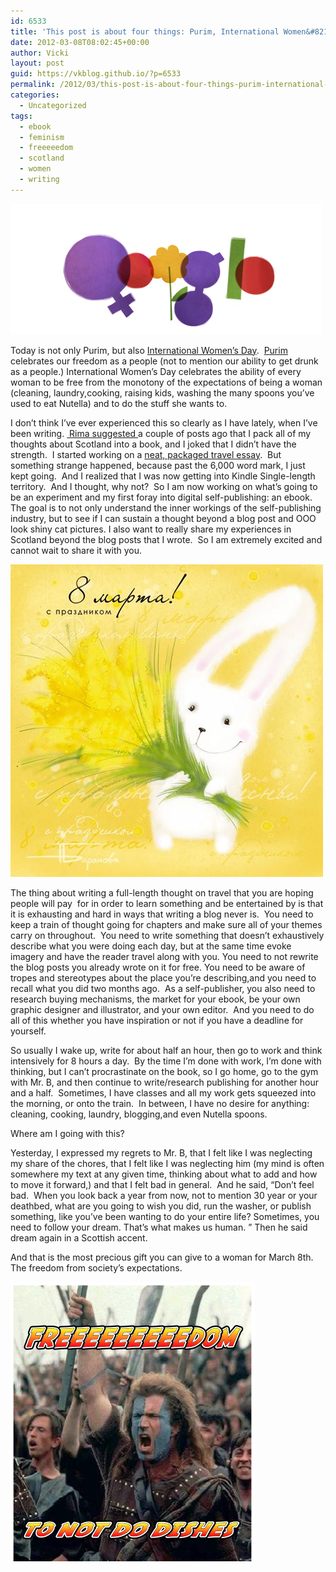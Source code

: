 ```yaml
---
id: 6533
title: 'This post is about four things: Purim, International Women&#8217;s Day, my ebook, and, of course, Braveheart'
date: 2012-03-08T08:02:45+00:00
author: Vicki
layout: post
guid: https://vkblog.github.io/?p=6533
permalink: /2012/03/this-post-is-about-four-things-purim-international-womens-day-my-ebook-and-of-course-braveheart/
categories:
  - Uncategorized
tags:
  - ebook
  - feminism
  - freeeeedom
  - scotland
  - women
  - writing
---
```

[<img class="aligncenter size-full wp-image-6534" title="Screen shot 2012-03-08 at 7.08.35 AM" src="https://raw.githubusercontent.com/vkblog/vkblog.github.io/master/public/img/2012/03/Screen-shot-2012-03-08-at-7.08.35-AM.png" alt="" width="498" height="209" />](https://raw.githubusercontent.com/vkblog/vkblog.github.io/master/public/img/2012/03/Screen-shot-2012-03-08-at-7.08.35-AM.png)

Today is not only Purim, but also <a href="https://vkblog.github.io/2011/03/08/happy-international-womens-day-now-buy-our-cute-purses/" target="_blank">International Women&#8217;s Day</a>.  <a href="https://vkblog.github.io/2010/02/25/purim-friday-links/" target="_blank">Purim</a> celebrates our freedom as a people (not to mention our ability to get drunk as a people.) International Women&#8217;s Day celebrates the ability of every woman to be free from the monotony of the expectations of being a woman (cleaning, laundry,cooking, raising kids, washing the many spoons you&#8217;ve used to eat Nutella) and to do the stuff she wants to.

I don&#8217;t think I&#8217;ve ever experienced this so clearly as I have lately, when I&#8217;ve been writing. <a href="https://vkblog.github.io/2012/02/13/this-writers-blocked/" target="_blank"> Rima suggested </a>a couple of posts ago that I pack all of my thoughts about Scotland into a book, and I joked that I didn&#8217;t have the strength.  I started working on a <a href="https://vkblog.github.io/2012/02/16/how-to-write-a-travel-piece/" target="_blank">neat, packaged travel essay</a>.  But something strange happened, because past the 6,000 word mark, I just kept going.  And I realized that I was now getting into Kindle Single-length territory.  And I thought, why not?  So I am now working on what&#8217;s going to be an experiment and my first foray into digital self-publishing: an ebook. The goal is to not only understand the inner workings of the self-publishing industry, but to see if I can sustain a thought beyond a blog post and OOO look shiny cat pictures. I also want to really share my experiences in Scotland beyond the blog posts that I wrote.  So I am extremely excited and cannot wait to share it with you.

[<img class="aligncenter size-full wp-image-6537" title="s_8marta" src="https://raw.githubusercontent.com/vkblog/vkblog.github.io/master/public/img/2012/03/s_8marta.jpg" alt="" width="500" height="500" />](https://raw.githubusercontent.com/vkblog/vkblog.github.io/master/public/img/2012/03/s_8marta.jpg)

The thing about writing a full-length thought on travel that you are hoping people will pay  for in order to learn something and be entertained by is that it is exhausting and hard in ways that writing a blog never is.  You need to keep a train of thought going for chapters and make sure all of your themes carry on throughout.  You need to write something that doesn&#8217;t exhaustively describe what you were doing each day, but at the same time evoke imagery and have the reader travel along with you. You need to not rewrite the blog posts you already wrote on it for free. You need to be aware of tropes and stereotypes about the place you&#8217;re describing,and you need to recall what you did two months ago.  As a self-publisher, you also need to research buying mechanisms, the market for your ebook, be your own graphic designer and illustrator, and your own editor.  And you need to do all of this whether you have inspiration or not if you have a deadline for yourself.

So usually I wake up, write for about half an hour, then go to work and think intensively for 8 hours a day.  By the time I&#8217;m done with work, I&#8217;m done with thinking, but I can&#8217;t procrastinate on the book, so I go home, go to the gym with Mr. B, and then continue to write/research publishing for another hour and a half.  Sometimes, I have classes and all my work gets squeezed into the morning, or onto the train.  In between, I have no desire for anything: cleaning, cooking, laundry, blogging,and even Nutella spoons.

Where am I going with this?

Yesterday, I expressed my regrets to Mr. B, that I felt like I was neglecting my share of the chores, that I felt like I was neglecting him (my mind is often somewhere my text at any given time, thinking about what to add and how to move it forward,) and that I felt bad in general.  And he said, &#8220;Don&#8217;t feel bad.  When you look back a year from now, not to mention 30 year or your deathbed, what are you going to wish you did, run the washer, or publish something, like you&#8217;ve been wanting to do your entire life? Sometimes, you need to follow your dream. That&#8217;s what makes us human. &#8221; Then he said dream again in a Scottish accent.

And that is the most precious gift you can give to a woman for March 8th. The freedom from society&#8217;s expectations.

[<img class="aligncenter size-full wp-image-6535" title="Screen shot 2012-03-08 at 7.57.21 AM" src="https://raw.githubusercontent.com/vkblog/vkblog.github.io/master/public/img/2012/03/Screen-shot-2012-03-08-at-7.57.21-AM.png" alt="" width="391" height="449" />](https://raw.githubusercontent.com/vkblog/vkblog.github.io/master/public/img/2012/03/Screen-shot-2012-03-08-at-7.57.21-AM.png)

&nbsp;

&nbsp;